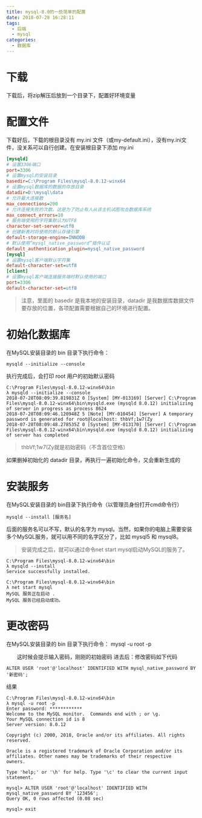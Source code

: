 ```yaml
---
title: mysql-8.0的一些简单的配置
date: 2018-07-28 16:28:11
tags: 
  - 后端
  - mysql
categories:
  - 数据库   
---
```


# 下载
下载后，将zip解压后放到一个目录下，配置好环境变量
# 配置文件
下载好后，下载的根目录没有 my.ini 文件（或my-default.ini），没有my.ini文件，没关系可以自行创建。在安装根目录下添加 my.ini
```ini
[mysqld]
# 设置3306端口
port=3306
# 设置mysql的安装目录
basedir=C:\Program Files\mysql-8.0.12-winx64
# 设置mysql数据库的数据的存放目录
datadir=D:\mysql\data
# 允许最大连接数
max_connections=200
# 允许连接失败的次数。这是为了防止有人从该主机试图攻击数据库系统
max_connect_errors=10
# 服务端使用的字符集默认为UTF8
character-set-server=utf8
# 创建新表时将使用的默认存储引擎
default-storage-engine=INNODB
# 默认使用“mysql_native_password”插件认证
default_authentication_plugin=mysql_native_password
[mysql]
# 设置mysql客户端默认字符集
default-character-set=utf8
[client]
# 设置mysql客户端连接服务端时默认使用的端口
port=3306
default-character-set=utf8
```
> 注意，里面的 basedir 是我本地的安装目录，datadir 是我数据库数据文件要存放的位置，各项配置需要根据自己的环境进行配置。
# 初始化数据库
在MySQL安装目录的 bin 目录下执行命令：
```
mysqld --initialize --console

```
执行完成后，会打印 root 用户的初始默认密码
```
C:\Program Files\mysql-8.0.12-winx64\bin
λ mysqld --initialize --console
2018-07-28T08:09:39.819831Z 0 [System] [MY-013169] [Server] C:\Program Files\mysql-8.0.12-winx64\bin\mysqld.exe (mysqld 8.0.12) initializing of server in progress as process 8624
2018-07-28T08:09:46.120948Z 5 [Note] [MY-010454] [Server] A temporary password is generated for root@localhost: thbVf;1w7(Zy
2018-07-28T08:09:48.278535Z 0 [System] [MY-013170] [Server] C:\Program Files\mysql-8.0.12-winx64\bin\mysqld.exe (mysqld 8.0.12) initializing of server has completed
```
> thbVf;1w7(Zy就是初始密码（不含首位空格）

如果删掉初始化的 datadir 目录，再执行一遍初始化命令，又会重新生成的
# 安装服务
在MySQL安装目录的 bin目录下执行命令（以管理员身份打开cmd命令行）
```
mysqld --install [服务名]

```
后面的服务名可以不写，默认的名字为 mysql。当然，如果你的电脑上需要安装多个MySQL服务，就可以用不同的名字区分了，比如 mysql5 和 mysql8。
> 安装完成之后，就可以通过命令net start mysql启动MySQL的服务了。
```
C:\Program Files\mysql-8.0.12-winx64\bin
λ mysqld --install
Service successfully installed.

C:\Program Files\mysql-8.0.12-winx64\bin
λ net start mysql
MySQL 服务正在启动 .
MySQL 服务已经启动成功。
```
# 更改密码
在MySQL安装目录的 bin 目录下执行命令：
mysql -u root -p

　　这时候会提示输入密码，刚刚的初始密码
进去后：修改密码如下代码
```
ALTER USER 'root'@'localhost' IDENTIFIED WITH mysql_native_password BY '新密码';
```
结果
```
C:\Program Files\mysql-8.0.12-winx64\bin
λ mysql -u root -p
Enter password: ************
Welcome to the MySQL monitor.  Commands end with ; or \g.
Your MySQL connection id is 8
Server version: 8.0.12

Copyright (c) 2000, 2018, Oracle and/or its affiliates. All rights reserved.

Oracle is a registered trademark of Oracle Corporation and/or its
affiliates. Other names may be trademarks of their respective
owners.

Type 'help;' or '\h' for help. Type '\c' to clear the current input statement.

mysql> ALTER USER 'root'@'localhost' IDENTIFIED WITH mysql_native_password BY '123456';
Query OK, 0 rows affected (0.08 sec)

mysql> exit
```